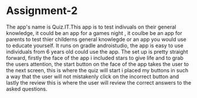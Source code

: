# Assignment-2
The app's name is Quiz.IT.This app is to test indivuals on their general knowledge, it could be an app for a games night , it coulbe be an app for parents to test thier childerns general knowlegde or an app you would use to educate yourself. It runs on gradle androistudio, the app is easy to use individuals from 6 years old could use the app. The set up is pretty straight forward, firstly the face of the app i included stars to give life and to grab the users attention, the start button on the face of the app takes the user to the next screen, this is where the quiz will start i placed my buttons in such a way that the user will not mistakenly click on the incorrect button and lastly the review this is where the user will review the correct answers to the asked questions.  
